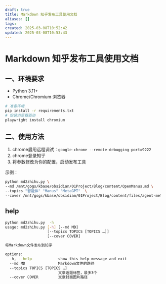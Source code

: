 ```yaml
---
draft: true
title: Markdown 知乎发布工具使用文档
aliases: []
tags: 
created: 2025-03-08T10:52:42
updated: 2025-03-08T10:53:43
---
```


# Markdown 知乎发布工具使用文档

## 一、环境要求

- Python 3.11+
- Chrome/Chromium 浏览器

```bash
# 准备环境
pip install -r requirements.txt
# 安装浏览器驱动
playwright install chromium
```
## 二、使用方法
1. chrome启用远程调试：`google-chrome --remote-debugging-port=9222`
2. chrome登录知乎
3. 将参数修改为你的配置，启动发布工具 

示例：
```bash
python md2zhihu.py \
--md /mnt/gogs/kbase/obsidian/01Project/Blog/content/OpenManus.md \
--topics "智能体" "Manus" "MetaGPT"  \
--cover /mnt/gogs/kbase/obsidian/01Project/Blog/content/files/agent-metagpt-manus-cover.png
```
## help
```bash
python md2zhihu.py  -h
usage: md2zhihu.py [-h] [--md MD]
                   [--topics TOPICS [TOPICS …]]
                   [--cover COVER]

将Markdown文件发布到知乎

options:
  -h, --help            show this help message and exit
  --md MD               Markdown文件的路径
  --topics TOPICS [TOPICS …]
                        文章话题标签，最多3个
  --cover COVER         文章封面图片路径
```
